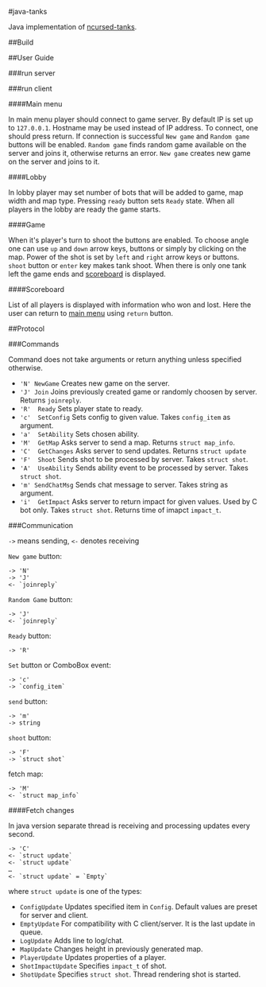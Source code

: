 #java-tanks

Java implementation of [ncursed-tanks](https://github.com/AwesomePatrol/ncursed-tanks).

##Build

##User Guide

###run server

###run client

####Main menu

In main menu player should connect to game server. By default IP is set up to `127.0.0.1`. Hostname
may be used instead of IP address. To connect, one should press return. If connection is successful
`New game` and `Random game` buttons will be enabled. `Random game` finds random game available on
the server and joins it, otherwise returns an error. `New game` creates new game on the server and
joins to it.

####Lobby

In lobby player may set number of bots that will be added to game, map width and map type. Pressing
`ready` button sets `Ready` state. When all players in the lobby are ready the game starts.

####Game

When it's player's turn to shoot the buttons are enabled. To choose angle one can use `up` and
`down` arrow keys, buttons or simply by clicking on the map. Power of the shot is set by `left`
and `right` arrow keys or buttons. `shoot` button or `enter` key makes tank shoot. When there is
only one tank left the game ends and [scoreboard](#scoreboard) is displayed.

####Scoreboard

List of all players is displayed with information who won and lost. Here the user can return to
[main menu](#main-menu) using `return` button.

##Protocol

###Commands

Command does not take arguments or return anything unless specified otherwise.

* `'N' NewGame`
    Creates new game on the server.
* `'J' Join`
    Joins previously created game or randomly choosen by server. Returns `joinreply`.
* `'R'  Ready`
    Sets player state to ready.
* `'c'  SetConfig`
    Sets config to given value. Takes `config_item` as argument.
* `'a'  SetAbility`
    Sets chosen ability.
* `'M'  GetMap`
    Asks server to send a map. Returns `struct map_info`.
* `'C'  GetChanges`
    Asks server to send updates. Returns `struct update`
* `'F'  Shoot`
    Sends shot to be processed by server. Takes `struct shot`.
* `'A'  UseAbility`
    Sends ability event to be processed by server. Takes `struct shot`.
* `'m' SendChatMsg`
    Sends chat message to server. Takes string as argument.
* `'i'  GetImpact`
    Asks server to return impact for given values. Used by C bot only. Takes `struct shot`. Returns
    time of imapct `impact_t`.

###Communication

`->` means sending, `<-` denotes receiving


`New game` button:

    -> 'N'
    -> 'J'
    <- `joinreply`

`Random Game` button:

    -> 'J'
    <- `joinreply`

`Ready` button:

    -> 'R'

`Set` button or ComboBox event:

    -> 'c'
    -> `config_item`

`send` button:

    -> 'm'
    -> string

`shoot` button:

    -> 'F'
    -> `struct shot`

fetch map:

    -> 'M'
    <- `struct map_info`


####Fetch changes

In java version separate thread is receiving and processing updates every second.

    -> 'C'
    <- `struct update`
    <- `struct update`
    …
    <- `struct update` = `Empty`

where `struct update` is one of the types:
* `ConfigUpdate`
    Updates specified item in `Config`. Default values are preset for server and client.
* `EmptyUpdate`
    For compatibility with C client/server. It is the last update in queue.
* `LogUpdate`
    Adds line to log/chat.
* `MapUpdate`
    Changes height in previously generated map.
* `PlayerUpdate`
    Updates properties of a player.
* `ShotImpactUpdate`
    Specifies `impact_t` of shot.
* `ShotUpdate`
    Specifies `struct shot`. Thread rendering shot is started.
